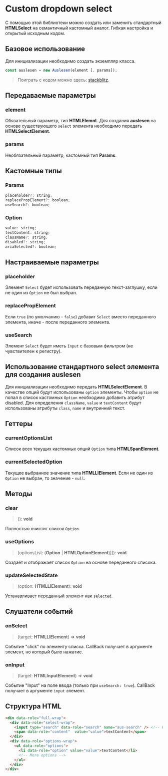 # Custom dropdown select
С помощью этой библиотеки можно создать или заменить стандартный **HTMLSelect** на семантичный кастомный аналог. Гибкая настройка и открытый исходным кодом.

## Базовое использование
Для инициализации необходимо создать экземпляр класса.
```javascript
const auslesen = new Auslesen(element [, params]);
```
> Поиграть с кодом можно здесь: [stackblitz](https://stackblitz.com/edit/typescript-zr3x3c?devtoolsheight=33&file=index.ts).

## Передаваемые параметры

### element
Обязательный параметр, тип **HTMLElemnt**.
Для создания **auslesen** на основе существующего `select` элемента необходимо передать **HTMLSelectElement**.

### params
Необязательный параметр, кастомный тип **Params**.

## Кастомные типы

### Params
```javascript
placeholder?: string;
replacePropElement?: boolean;
useSearch?: boolean;
```

### Option
```javascript
value: string;
textContent: string;
className?: string;
disabled?: string;
ariaSelected?: boolean;
```

## Настраиваемые параметры

### placeholder
Элемент `Select` будет использовать переданную текст-заглушку, если не один из `Option` не был выбран.

### replacePropElement
Если `true` (по умолчанию - `false`) добавит `Select` вместо переданного элемента, иначе - после переданного элемента.

### useSearch
Элемент `Select` будет иметь `Input` с базовым фильтром (не чувствителен к регистру).

## Использование стандартного select элемента для создания auslesen
Для инициализации необходимо передать **HTMLSelectElement**.
В качестве опций будут использованы `option` элементы.
Чтобы `option` не попал в список кастомных `Option` необходимо добавить атрибут disabled.
Для определения `className`, `value` и `textContent` будут использованы атрибуты `class`, `name` и внутринний текст.

## Геттеры

### currentOptionsList
Список всех текущих кастомных опций `Option` типа **HTMLSpanElement**.

### currentSelectedOption
Текущее выбранное значение типа **HTMLLIElement**.
Если не один из `Option` не выбран, то значение - `null`.

## Методы

### clear
> (): **void**

Полностью очистит список `Option`.

### useOptions
> (optionsList: (**Option** | **HTMLOptionElement**)[]): **void**

Создаёт и отображает список `Option` на основе переданного списока.

### updateSelectedState
> (option: **HTMLLIElement**): **void**

Устанавливает переданный элемент как `selected`.

## Слушатели событий
### onSelect
> (target: **HTMLLIElement**) => **void**

Событие "click" по элементу списка. CallBack получает в аргументе элемент, но который было нажатие.

### onInput
> (target: **HTMLInputElement**) => **void**

Событие "Input" на поле ввода (только при `useSearch: true`). CallBack получает в аргументе `input` элемент.

## Структура HTML
```html
<div data-role="full-wrap">
  <div data-role="select-wrap">
    <input type="search" data-role="search" name="aus-search" /> <!-- For useSearch param -->
    <span data-role="content"  value="value">textContent</span>
  </div>
  <div data-role="options-wrap">
    <ul data-role="options">
      <li data-role="option" value="value">textContent</li>
      <!-- More options -->
    </ul>
  </div>
</div>
```
